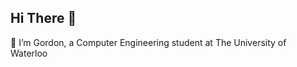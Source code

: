 <h2>Hi There 👋</h2>

🏫 I’m Gordon, a Computer Engineering student at The University of Waterloo



<!---
gordonzhang1/gordonzhang1 is a ✨ special ✨ repository because its `README.md` (this file) appears on your GitHub profile.
You can click the Preview link to take a look at your changes.
--->
